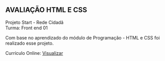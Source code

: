 ## AVALIAÇÃO HTML E CSS

Projeto Start - Rede Cidadã<br>
Turma: Front end 01

Com base no aprendizado do módulo de Programação - HTML e CSS foi realizado esse projeto.

Currículo Online:
<a href="https://curriculo-html-e-css.vercel.app/" target="_blank">Visualizar</a>

